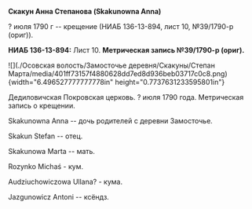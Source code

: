 **Скакун Анна Степанова (Skakunowna Anna)**

? июля 1790 г -- крещение (НИАБ 136-13-894, лист 10, №39/1790-р (ориг)).

**НИАБ 136-13-894:** Лист 10. **Метрическая запись №39/1790-р (ориг).**

![](./Осовская волость/Замосточье деревня/Скакуны/Степан Марта/media/401ff73157f4880628dd7ed8d936beb03717c0c8.png){width="6.496527777777778in"
height="0.7737631233595801in"}

Дедиловичская Покровская церковь. ? июля 1790 года. Метрическая запись о
крещении.

Skakunowna Anna -- дочь родителей с деревни Замосточье.

Skakun Stefan -- отец.

Skakunowa Marta -- мать.

Rozynko Michaś - кум.

Audziuchowiczowa Ullana? - кума.

Jazgunowicz Antoni -- ксёндз.
